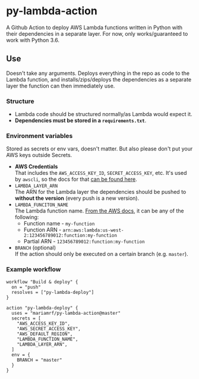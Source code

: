 # py-lambda-action
A Github Action to deploy AWS Lambda functions written in Python with their dependencies in a separate layer. For now, only works/guaranteed to work with Python 3.6.

## Use
Doesn't take any arguments. Deploys everything in the repo as code to the Lambda function, and installs/zips/deploys the dependencies as a separate layer the function can then immediately use.
### Structure
- Lambda code should be structured normally/as Lambda would expect it.
- **Dependencies must be stored in a `requirements.txt`**.
### Environment variables
Stored as secrets or env vars, doesn't matter. But also please don't put your AWS keys outside Secrets.
- **AWS Credentials**  
    That includes the `AWS_ACCESS_KEY_ID`, `SECRET_ACCESS_KEY`, etc. It's used by `awscli`, so the docs for that [can be found here](https://docs.aws.amazon.com/cli/latest/userguide/cli-configure-envvars.html).
- `LAMBDA_LAYER_ARN`  
    The ARN for the Lambda layer the dependencies should be pushed to **without the version** (every push is a new version).
- `LAMBDA_FUNCITON_NAME`  
    The Lambda function name. [From the AWS docs](https://docs.aws.amazon.com/cli/latest/reference/lambda/update-function-code.html), it can be any of the following:
    - Function name - `my-function`  
    - Function ARN - `arn:aws:lambda:us-west-2:123456789012:function:my-function`  
    - Partial ARN - `123456789012:function:my-function`
- `BRANCH` (optional)  
    If the action should only be executed on a certain branch (e.g. `master`).

### Example workflow
```hcl
workflow "Build & deploy" {
  on = "push"
  resolves = ["py-lambda-deploy"]
}

action "py-lambda-deploy" {
  uses = "mariamrf/py-lambda-action@master"
  secrets = [
    "AWS_ACCESS_KEY_ID",
    "AWS_SECRET_ACCESS_KEY",
    "AWS_DEFAULT_REGION",
    "LAMBDA_FUNCTION_NAME",
    "LAMBDA_LAYER_ARN",
  ]
  env = {
    BRANCH = "master"
  }
}
```
